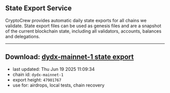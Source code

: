 ## State Export Service
CryptoCrew provides automatic daily state exports for all chains we validate. State export files can be used as genesis files and are a snapshot of the current blockchain state, including all validators, accounts, balances and delegations.

---
**Download: [dydx-mainnet-1 state export](https://dl-tyo.ccvalidators.com/SERVICE/dydx/dydx-mainnet-1_export_47901767.json)**
---

- last updated: Thu Jun 19 2025 11:09:34
- chain id: `dydx-mainnet-1`
- export height: `47901767`
- use for: airdrops, local tests, chain recovery
